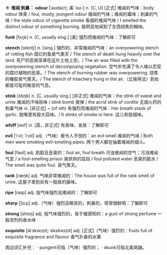 ☀ <span class="category">**难闻 刺鼻：**</span>
<span class="vocabulary">**odour**</span> [ˈəʊdə(r); 美 ˈoʊ-]
<span class="definition">n. [C, U] [正式] 难闻的气味：</span>body odour 体臭 / foul, musty, pungent odour 难闻的气味；难闻的霉味；刺鼻的气味 / the stale odour of cigarette smoke 香烟的难闻气味 / I smelled the distinct odour of something burning. 我明显地闻到了东西烧焦的糊味。
          
<span class="vocabulary">**funk**</span> [fʌŋk]
<span class="definition">n. [C, usually sing.] [美] 强烈而难闻的气味：</span>了解即可           

<span class="vocabulary">**stench**</span> [stentʃ]
<span class="definition">n. [sing.] 强烈的、非常难闻的气味：</span>an overpowering stench of rotting fish 腐烂的鱼臭气熏天 / The stench of death hung heavily over the land. 死尸的恶臭笼罩在这片土地上空。/ The air was filled with the overpowering stench of decomposing vegetation. 空气中充满了令人难以忍受的腐烂植物的恶臭。/ The stench of burning rubber was overpowering. 烧焦的橡胶臭气熏天。/ The stench of treachery hung in the air.（比喻用法）到处都是可耻的叛变的气息。           

<span class="vocabulary">**stink**</span> [stɪŋk]
<span class="definition">n. [C, usually sing.] [非正式] 难闻的气味：</span>the stink of sweat and urine 难闻的汗味尿味 / stink bomb 臭弹 / the acrid stink of cordite 无烟火药的刺鼻气味 <span class="definition">vi. [非正式] ~ (of sth) 有强烈而难闻的气味：</span>Her breath stank of garlic. 她嘴里有股大蒜味。/ It stinks of smoke in here. 这儿有股烟味。
           
<span class="vocabulary">**whiff**</span> [wɪf]
<span class="definition">vi. [英，非正式] 有臭味、发臭：</span>了解即可
           
<span class="vocabulary">**evil**</span> [ˈi:vl; ˈi:vɪl]
<span class="definition">adj.（气味）极令人不悦的：</span>an evil smell 难闻的气味 / Both men were smoking evil-smelling pipes. 两个男人都在抽着难闻的烟斗。

<span class="vocabulary">**foul**</span> [faʊl]
<span class="definition">adj. 肮脏且恶臭的：</span>foul air, foul breath 污浊难闻的空气；污浊难闻气息 / a foul-smelling prison 臭烘烘的监狱 / foul polluted water 恶臭的脏水 / The smell was quite foul. 臭气熏天。

<span class="vocabulary">**rank**</span> [ræŋk] 
<span class="definition">adj. 气味非常难闻的：</span>The house was full of the rank smell of urine. 这屋子里到处有一股尿的臊味。

<span class="vocabulary">**ripe**</span> [raɪp] 
<span class="definition">adj. 指气味强烈且难闻的：</span>了解即可

<span class="vocabulary">**sharp**</span> [ʃɑːp] 
<span class="definition">adj.（气味）强烈且略苦的，刺鼻的，常常很鲜明：</span>了解即可

<span class="vocabulary">**strong**</span> [strɒŋ] 
<span class="definition">adj. 指气味强烈的，易于被感知的：</span>a gust of strong perfume 一股浓烈的香水味
           
<span class="vocabulary">**exquisite**</span> [ɪkˈskwɪzɪt; ˈekskwɪzɪt]
<span class="definition">adj. [正式]（气味）强烈的：</span>fruits full of exquisite fragrance and flavour 香气扑鼻的水果

周边词汇补充：
· pungent可指（气味）强烈的；
· skunk可指北美臭鼬。

